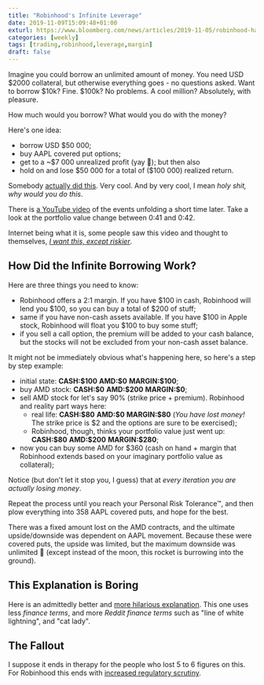 ```yaml
---
title: "Robinhood's Infinite Leverage"
date: 2019-11-09T15:09:48+01:00
exturl: https://www.bloomberg.com/news/articles/2019-11-05/robinhood-has-a-glitch-that-gives-traders-infinite-leverage
categories: [weekly]
tags: [trading,robinhood,leverage,margin]
draft: false
---
```


Imagine you could borrow an unlimited amount of money. You need USD &#36;2000 collateral, but otherwise everything goes - no questions asked. Want to borrow &#36;10k? Fine. &#36;100k? No problems. A cool million? Absolutely, with pleasure.

How much would you borrow? What would you do with the money?

Here's one idea:

- borrow USD &#36;50 000;
- buy AAPL covered put options;
- get to a ~&#36;7 000 unrealized profit (yay 🎉); but then also
- hold on and lose &#36;50 000 for a total of (&#36;100 000) realized return.

Somebody [actually did this](https://www.reddit.com/r/wallstreetbets/comments/dp6x5c/one_more_for_old_times_sake_because_if_i_dont/). Very cool. And by very cool, I mean *holy shit, why would you do this*.

There is [a YouTube video](https://www.youtube.com/watch?v=A-tNkuYV4_Q#t=39s) of the events unfolding a short time later. Take a look at the portfolio value change between 0:41 and 0:42.

Internet being what it is, some people saw this video and thought to themselves, [*I want this, except riskier*](https://www.reddit.com/r/wallstreetbets/comments/drt5tr/guh_of_fame_2019/).

## How Did the Infinite Borrowing Work?

Here are three things you need to know:

- Robinhood offers a 2:1 margin. If you have &#36;100 in cash, Robinhood will lend you &#36;100, so you can buy a total of &#36;200 of stuff;
- same if you have non-cash assets available. If you have &#36;100 in Apple stock, Robinhood will float you &#36;100 to buy some stuff;
- if you sell a call option, the premium will be added to your cash balance, but the stocks will not be excluded from your non-cash asset balance.

It might not be immediately obvious what's happening here, so here's a step by step example:

- initial state: **CASH:&#36;100** **AMD:&#36;0** **MARGIN:&#36;100**;
- buy AMD stock: **CASH:&#36;0** **AMD:&#36;200** **MARGIN:&#36;0**;
- sell AMD stock for let's say 90% (strike price + premium). Robinhood and reality part ways here:
  - real life: **CASH:&#36;80** **AMD:&#36;0** **MARGIN:&#36;80** (*You have lost money!* The strike price is &#36;2 and the options are sure to be exercised);
  - Robinhood, though, thinks your portfolio value just went up: **CASH:&#36;80** **AMD:&#36;200** **MARGIN:&#36;280**;
- now you can buy some AMD for &#36;360 (cash on hand + margin that Robinhood extends based on your imaginary portfolio value as collateral);

Notice (but don't let it stop you, I guess) that at *every iteration you are actually losing money*.

Repeat the process until you reach your Personal Risk Tolerance™, and then plow everything into 358 AAPL covered puts, and hope for the best.

There was a fixed amount lost on the AMD contracts, and the ultimate upside/downside was dependent on AAPL movement. Because these were covered puts, the upside was limited, but the maximum downside was unlimited 🚀 (except instead of the moon, this rocket is burrowing into the ground).

## This Explanation is Boring

Here is an admittedly better and [more hilarious explanation](https://www.reddit.com/r/wallstreetbets/comments/dqg6xx/infinite_leverage_explained/). This one uses less *finance terms*, and more *Reddit finance terms* such as "line of white lightning", and "cat lady".

## The Fallout

I suppose it ends in therapy for the people who lost 5 to 6 figures on this. For Robinhood this ends with [increased regulatory scrutiny](
https://www.bloomberg.com/news/articles/2019-11-07/robinhood-back-in-washington-s-crosshairs-after-leverage-glitch).
